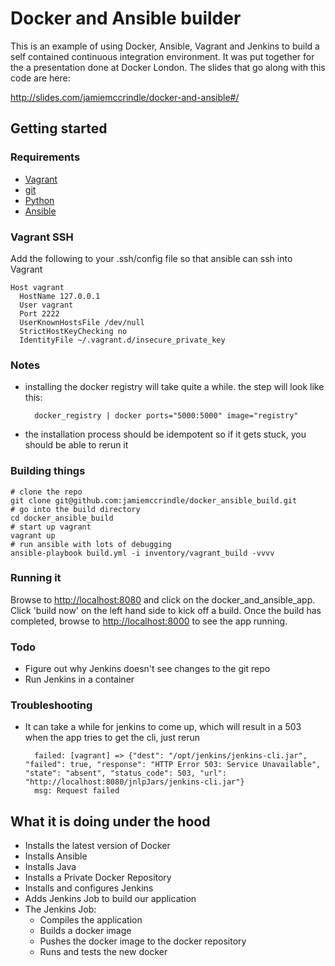 # Docker and Ansible builder

This is an example of using Docker, Ansible, Vagrant and Jenkins to build a self contained continuous 
integration environment. It was put together for the a presentation done at Docker London. The slides 
that go along with this code are here:

http://slides.com/jamiemccrindle/docker-and-ansible#/

## Getting started

### Requirements

* [Vagrant](http://www.vagrantup.com/)
* [git](http://git-scm.com/)
* [Python](https://www.python.org/)
* [Ansible](http://www.ansible.com/home)

### Vagrant SSH

Add the following to your .ssh/config file so that ansible can ssh into Vagrant

    Host vagrant
      HostName 127.0.0.1
      User vagrant
      Port 2222
      UserKnownHostsFile /dev/null
      StrictHostKeyChecking no
      IdentityFile ~/.vagrant.d/insecure_private_key

### Notes

* installing the docker registry will take quite a while. the step will look like this:

        docker_registry | docker ports="5000:5000" image="registry"
        
* the installation process should be idempotent so if it gets stuck, you should be able
  to rerun it

### Building things


    # clone the repo
    git clone git@github.com:jamiemccrindle/docker_ansible_build.git
    # go into the build directory
    cd docker_ansible_build
    # start up vagrant
    vagrant up
    # run ansible with lots of debugging
    ansible-playbook build.yml -i inventory/vagrant_build -vvvv
    
    
### Running it

Browse to [http://localhost:8080](http://localhost:8080) and click on the docker_and_ansible_app. Click 'build now' on the left hand side to 
kick off a build. Once the build has completed, browse to [http://localhost:8000](http://localhost:8000) to see the app running.
    
### Todo

* Figure out why Jenkins doesn't see changes to the git repo
* Run Jenkins in a container
    
### Troubleshooting

* It can take a while for jenkins to come up, which will result in a 503 when the app tries to get the cli, just rerun 

        failed: [vagrant] => {"dest": "/opt/jenkins/jenkins-cli.jar", "failed": true, "response": "HTTP Error 503: Service Unavailable", "state": "absent", "status_code": 503, "url": "http://localhost:8080/jnlpJars/jenkins-cli.jar"}
        msg: Request failed

## What it is doing under the hood

* Installs the latest version of Docker
* Installs Ansible
* Installs Java
* Installs a Private Docker Repository
* Installs and configures Jenkins
* Adds Jenkins Job to build our application
* The Jenkins Job:
    * Compiles the application
    * Builds a docker image
    * Pushes the docker image to the docker repository
    * Runs and tests the new docker


